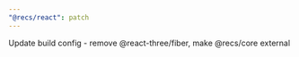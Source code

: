 ```yaml
---
"@recs/react": patch
---
```


Update build config - remove @react-three/fiber, make @recs/core external
